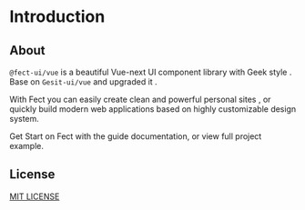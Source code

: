 # Introduction

## About

`@fect-ui/vue` is a beautiful Vue-next UI component library with Geek style . Base on `Gesit-ui/vue` and upgraded it .

With Fect you can easily create clean and powerful personal sites , or quickly build modern web applications based on highly customizable design system.

Get Start on Fect with the <fe-link to="/en-us/guide/quickStart" color>guide documentation</fe-link>, or view <fe-link href="https://github.com/fay-org/example" color>full project example</fe-link>.

## License

[MIT LICENSE](https://github.com/fay-org/fect/blob/master/LICENSE)

